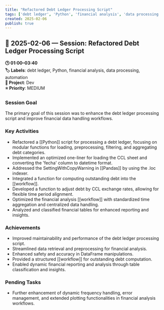 ```yaml
---
title: "Refactored Debt Ledger Processing Script"
tags: ['debt ledger', 'Python', 'financial analysis', 'data processing', 'automation']
created: 2025-02-06
publish: true
---
```


## 📅 2025-02-06 — Session: Refactored Debt Ledger Processing Script

**🕒 01:00–03:40**  
**🏷️ Labels**: debt ledger, Python, financial analysis, data processing, automation  
**📂 Project**: Dev  
**⭐ Priority**: MEDIUM  


### Session Goal
The primary goal of this session was to enhance the debt ledger processing script and improve financial data handling workflows.

### Key Activities
- Refactored a [[Python]] script for processing a debt ledger, focusing on modular functions for loading, preprocessing, filtering, and aggregating debt categories.
- Implemented an optimized one-liner for loading the CCL sheet and converting the 'fecha' column to datetime format.
- Addressed the SettingWithCopyWarning in [[Pandas]] by using the .loc indexer.
- Integrated a function for computing outstanding debt into the [[workflow]].
- Developed a function to adjust debt by CCL exchange rates, allowing for flexible time period alignment.
- Optimized the financial analysis [[workflow]] with standardized time aggregation and centralized data handling.
- Analyzed and classified financial tables for enhanced reporting and insights.

### Achievements
- Improved maintainability and performance of the debt ledger processing script.
- Streamlined data retrieval and preprocessing for financial analysis.
- Enhanced safety and accuracy in DataFrame manipulations.
- Provided a structured [[workflow]] for outstanding debt computation.
- Enabled dynamic financial reporting and analysis through table classification and insights.

### Pending Tasks
- Further enhancement of dynamic frequency handling, error management, and extended plotting functionalities in financial analysis workflows.
